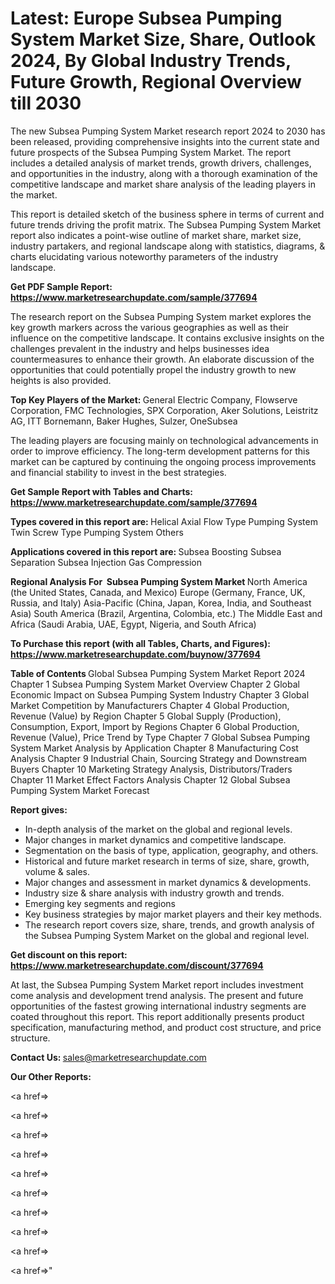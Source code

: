 # Latest: Europe Subsea Pumping System Market Size, Share, Outlook 2024, By Global Industry Trends, Future Growth, Regional Overview till 2030

The new Subsea Pumping System Market research report 2024 to 2030 has been released, providing comprehensive insights into the current state and future prospects of the Subsea Pumping System Market. The report includes a detailed analysis of market trends, growth drivers, challenges, and opportunities in the industry, along with a thorough examination of the competitive landscape and market share analysis of the leading players in the market.

This report is detailed sketch of the business sphere in terms of current and future trends driving the profit matrix. The Subsea Pumping System Market report also indicates a point-wise outline of market share, market size, industry partakers, and regional landscape along with statistics, diagrams, &amp; charts elucidating various noteworthy parameters of the industry landscape.

<strong><b>Get PDF Sample Report: <a href=https://www.marketresearchupdate.com/sample/377694>https://www.marketresearchupdate.com/sample/377694</a></b></strong>

The research report on the Subsea Pumping System market explores the key growth markers across the various geographies as well as their influence on the competitive landscape. It contains exclusive insights on the challenges prevalent in the industry and helps businesses idea countermeasures to enhance their growth. An elaborate discussion of the opportunities that could potentially propel the industry growth to new heights is also provided.

<strong><b>Top Key Players of the Market:
</b></strong>General Electric Company, Flowserve Corporation, FMC Technologies, SPX Corporation, Aker Solutions, Leistritz AG, ITT Bornemann, Baker Hughes, Sulzer, OneSubsea<strong><b>
</b></strong>

The leading players are focusing mainly on technological advancements in order to improve efficiency. The long-term development patterns for this market can be captured by continuing the ongoing process improvements and financial stability to invest in the best strategies.

<strong><b>Get Sample Report with Tables and Charts: <a href=https://www.marketresearchupdate.com/sample/377694>https://www.marketresearchupdate.com/sample/377694</a></b></strong>

<strong><b>Types covered in this report are:
</b></strong>Helical Axial Flow Type Pumping System
Twin Screw Type Pumping System
Others<strong><b>
</b></strong>

<strong><b>Applications covered in this report are:
</b></strong>Subsea Boosting
Subsea Separation
Subsea Injection
Gas Compression<strong><b>
</b></strong>

<strong><b>Regional Analysis For  Subsea Pumping System Market</b></strong><strong><b>
</b></strong>North America (the United States, Canada, and Mexico)
Europe (Germany, France, UK, Russia, and Italy)
Asia-Pacific (China, Japan, Korea, India, and Southeast Asia)
South America (Brazil, Argentina, Colombia, etc.)
The Middle East and Africa (Saudi Arabia, UAE, Egypt, Nigeria, and South Africa)

<strong><b>To Purchase this report (with all Tables, Charts, and Figures): <a href=https://www.marketresearchupdate.com/buynow/377694>https://www.marketresearchupdate.com/buynow/377694</a></b></strong>

<strong><b>Table of Contents</b></strong><strong><b>
</b></strong>Global Subsea Pumping System Market Report 2024
Chapter 1 Subsea Pumping System Market Overview
Chapter 2 Global Economic Impact on Subsea Pumping System Industry
Chapter 3 Global Market Competition by Manufacturers
Chapter 4 Global Production, Revenue (Value) by Region
Chapter 5 Global Supply (Production), Consumption, Export, Import by Regions
Chapter 6 Global Production, Revenue (Value), Price Trend by Type
Chapter 7 Global Subsea Pumping System Market Analysis by Application
Chapter 8 Manufacturing Cost Analysis
Chapter 9 Industrial Chain, Sourcing Strategy and Downstream Buyers
Chapter 10 Marketing Strategy Analysis, Distributors/Traders
Chapter 11 Market Effect Factors Analysis
Chapter 12 Global Subsea Pumping System Market Forecast

<strong><b>Report gives:</b></strong>

- In-depth analysis of the market on the global and regional levels.
- Major changes in market dynamics and competitive landscape.
- Segmentation on the basis of type, application, geography, and others.
- Historical and future market research in terms of size, share, growth, volume &amp; sales.
- Major changes and assessment in market dynamics &amp; developments.
- Industry size &amp; share analysis with industry growth and trends.
- Emerging key segments and regions
- Key business strategies by major market players and their key methods.
- The research report covers size, share, trends, and growth analysis of the Subsea Pumping System Market on the global and regional level.

<strong><b>Get discount on this report: <a href=https://www.marketresearchupdate.com/discount/377694>https://www.marketresearchupdate.com/discount/377694</a></b></strong>

At last, the Subsea Pumping System Market report includes investment come analysis and development trend analysis. The present and future opportunities of the fastest growing international industry segments are coated throughout this report. This report additionally presents product specification, manufacturing method, and product cost structure, and price structure.

<strong><b>Contact Us:
</b></strong>sales@marketresearchupdate.com

<strong>Our Other Reports:</strong>

<a href=></a>

<a href=></a>

<a href=></a>

<a href=></a>

<a href=></a>

<a href=></a>

<a href=></a>

<a href=></a>

<a href=></a>

<a href=></a>"
